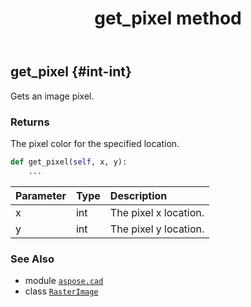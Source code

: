 ﻿---
title: get_pixel method
second_title: Aspose.CAD for Python via .NET API References
description: 
type: docs
weight: 190
url: /python-net/aspose.cad/rasterimage/get_pixel/
is_root: false
---

## get_pixel {#int-int}

Gets an image pixel.


### Returns 


The pixel color for the specified location.


```python
def get_pixel(self, x, y):
    ...
```


| Parameter | Type | Description |
| :- | :- | :- |
| x | int | The pixel x location. |
| y | int | The pixel y location. |



### See Also
* module [`aspose.cad`](../../)
* class [`RasterImage`](/cad/python-net/aspose.cad/rasterimage)
